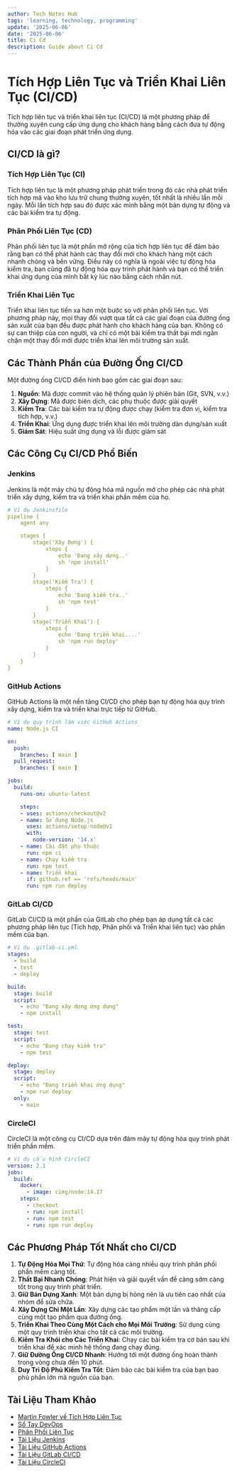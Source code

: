 ```yaml
---
author: Tech Notes Hub
tags: 'learning, technology, programming'
update: '2025-06-06'
date: '2025-06-06'
title: Ci Cd
description: Guide about Ci Cd
---
```

# Tích Hợp Liên Tục và Triển Khai Liên Tục (CI/CD)

Tích hợp liên tục và triển khai liên tục (CI/CD) là một phương pháp để thường xuyên cung cấp ứng dụng cho khách hàng bằng cách đưa tự động hóa vào các giai đoạn phát triển ứng dụng.

## CI/CD là gì?

### Tích Hợp Liên Tục (CI)
Tích hợp liên tục là một phương pháp phát triển trong đó các nhà phát triển tích hợp mã vào kho lưu trữ chung thường xuyên, tốt nhất là nhiều lần mỗi ngày. Mỗi lần tích hợp sau đó được xác minh bằng một bản dựng tự động và các bài kiểm tra tự động.

### Phân Phối Liên Tục (CD)
Phân phối liên tục là một phần mở rộng của tích hợp liên tục để đảm bảo rằng bạn có thể phát hành các thay đổi mới cho khách hàng một cách nhanh chóng và bền vững. Điều này có nghĩa là ngoài việc tự động hóa kiểm tra, bạn cũng đã tự động hóa quy trình phát hành và bạn có thể triển khai ứng dụng của mình bất kỳ lúc nào bằng cách nhấn nút.

### Triển Khai Liên Tục
Triển khai liên tục tiến xa hơn một bước so với phân phối liên tục. Với phương pháp này, mọi thay đổi vượt qua tất cả các giai đoạn của đường ống sản xuất của bạn đều được phát hành cho khách hàng của bạn. Không có sự can thiệp của con người, và chỉ có một bài kiểm tra thất bại mới ngăn chặn một thay đổi mới được triển khai lên môi trường sản xuất.

## Các Thành Phần của Đường Ống CI/CD

Một đường ống CI/CD điển hình bao gồm các giai đoạn sau:

1. **Nguồn**: Mã được commit vào hệ thống quản lý phiên bản (Git, SVN, v.v.)
2. **Xây Dựng**: Mã được biên dịch, các phụ thuộc được giải quyết
3. **Kiểm Tra**: Các bài kiểm tra tự động được chạy (kiểm tra đơn vị, kiểm tra tích hợp, v.v.)
4. **Triển Khai**: Ứng dụng được triển khai lên môi trường dàn dựng/sản xuất
5. **Giám Sát**: Hiệu suất ứng dụng và lỗi được giám sát

## Các Công Cụ CI/CD Phổ Biến

### Jenkins

Jenkins là một máy chủ tự động hóa mã nguồn mở cho phép các nhà phát triển xây dựng, kiểm tra và triển khai phần mềm của họ.

```yaml
# Ví dụ Jenkinsfile
pipeline {
    agent any

    stages {
        stage('Xây Dựng') {
            steps {
                echo 'Đang xây dựng..'
                sh 'npm install'
            }
        }
        stage('Kiểm Tra') {
            steps {
                echo 'Đang kiểm tra..'
                sh 'npm test'
            }
        }
        stage('Triển Khai') {
            steps {
                echo 'Đang triển khai....'
                sh 'npm run deploy'
            }
        }
    }
}
```

### GitHub Actions

GitHub Actions là một nền tảng CI/CD cho phép bạn tự động hóa quy trình xây dựng, kiểm tra và triển khai trực tiếp từ GitHub.

```yaml
# Ví dụ quy trình làm việc GitHub Actions
name: Node.js CI

on:
  push:
    branches: [ main ]
  pull_request:
    branches: [ main ]

jobs:
  build:
    runs-on: ubuntu-latest

    steps:
    - uses: actions/checkout@v2
    - name: Sử dụng Node.js
      uses: actions/setup-node@v1
      with:
        node-version: '14.x'
    - name: Cài đặt phụ thuộc
      run: npm ci
    - name: Chạy kiểm tra
      run: npm test
    - name: Triển khai
      if: github.ref == 'refs/heads/main'
      run: npm run deploy
```

### GitLab CI/CD

GitLab CI/CD là một phần của GitLab cho phép bạn áp dụng tất cả các phương pháp liên tục (Tích hợp, Phân phối và Triển khai liên tục) vào phần mềm của bạn.

```yaml
# Ví dụ .gitlab-ci.yml
stages:
  - build
  - test
  - deploy

build:
  stage: build
  script:
    - echo "Đang xây dựng ứng dụng"
    - npm install

test:
  stage: test
  script:
    - echo "Đang chạy kiểm tra"
    - npm test

deploy:
  stage: deploy
  script:
    - echo "Đang triển khai ứng dụng"
    - npm run deploy
  only:
    - main
```

### CircleCI

CircleCI là một công cụ CI/CD dựa trên đám mây tự động hóa quy trình phát triển phần mềm.

```yaml
# Ví dụ cấu hình CircleCI
version: 2.1
jobs:
  build:
    docker:
      - image: cimg/node:14.17
    steps:
      - checkout
      - run: npm install
      - run: npm test
      - run: npm run deploy
```

## Các Phương Pháp Tốt Nhất cho CI/CD

1. **Tự Động Hóa Mọi Thứ**: Tự động hóa càng nhiều quy trình phân phối phần mềm càng tốt.
2. **Thất Bại Nhanh Chóng**: Phát hiện và giải quyết vấn đề càng sớm càng tốt trong quy trình phát triển.
3. **Giữ Bản Dựng Xanh**: Một bản dựng bị hỏng nên là ưu tiên cao nhất của nhóm để sửa chữa.
4. **Xây Dựng Chỉ Một Lần**: Xây dựng các tạo phẩm một lần và thăng cấp cùng một tạo phẩm qua đường ống.
5. **Triển Khai Theo Cùng Một Cách cho Mọi Môi Trường**: Sử dụng cùng một quy trình triển khai cho tất cả các môi trường.
6. **Kiểm Tra Khói cho Các Triển Khai**: Chạy các bài kiểm tra cơ bản sau khi triển khai để xác minh hệ thống đang chạy đúng.
7. **Giữ Đường Ống CI/CD Nhanh**: Hướng tới một đường ống hoàn thành trong vòng chưa đến 10 phút.
8. **Duy Trì Độ Phủ Kiểm Tra Tốt**: Đảm bảo các bài kiểm tra của bạn bao phủ phần lớn mã nguồn của bạn.

## Tài Liệu Tham Khảo

- [Martin Fowler về Tích Hợp Liên Tục](https://martinfowler.com/articles/continuousIntegration.html)
- [Sổ Tay DevOps](https://itrevolution.com/book/the-devops-handbook/)
- [Phân Phối Liên Tục](https://continuousdelivery.com/)
- [Tài Liệu Jenkins](https://www.jenkins.io/doc/)
- [Tài Liệu GitHub Actions](https://docs.github.com/en/actions)
- [Tài Liệu GitLab CI/CD](https://docs.gitlab.com/ee/ci/)
- [Tài Liệu CircleCI](https://circleci.com/docs/)
